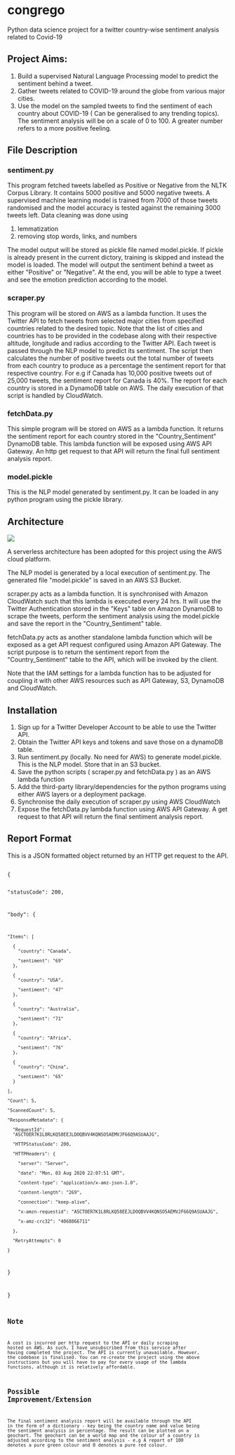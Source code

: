 # congrego
Python data science project for a twitter country-wise sentiment analysis related to Covid-19

## Project Aims:
1. Build a supervised Natural Language Processing model to predict the sentiment behind a tweet.
2. Gather tweets related to COVID-19 around the globe from various major cities.
3. Use the model on the sampled tweets to find the sentiment of each country about COVID-19 ( Can be generalised to any trending topics). The sentiment analysis will be on a scale of 0 to 100. A greater number refers to a more positive feeling.

## File Description
### sentiment.py 
This program fetched tweets labelled as Positive or Negative from the NLTK Corpus Library. 
It contains 5000 positive and 5000 negative tweets. A supervised machine learning model is trained from 
7000 of those tweets randomised and the model accuracy is tested against the remaining 3000 tweets left.
Data cleaning was done using 
1. lemmatization
2. removing stop words, links, and numbers

The model output will be stored as pickle file named model.pickle. If pickle is already present in the current dictory, training is skipped and instead the model is loaded.
The model will output the sentiment behind a tweet as either "Positive" or "Negative".
At the end, you will be able to type a tweet and see the emotion prediction according to the model.
### scraper.py 
This program will be stored on AWS as a lambda function. It uses the Twitter API to fetch tweets from selected major cities from specified countries related to the desired topic. Note that the list of cities and countries has to be provided in the codebase along with their respective altitude, longitude and radius according to the Twitter API. Each tweet is passed through the NLP model to predict its sentiment. The script then calculates the number of positive tweets out the total number of tweets from each country to produce as a percentage the sentiment report for that respective country. For e.g if Canada has 10,000 positive tweets out of 25,000 tweets, the sentiment report for Canada is 40%.
The report for each country is stored in a DynamoDB table on AWS. The daily execution of that script is handled by CloudWatch.
### fetchData.py 
This simple program will be stored on AWS as a lambda function. It returns the sentiment report for each country stored in the "Country_Sentiment" DynamoDB table. This lambda function will be exposed using AWS API Gateway. An http get request to that API will return the final full sentiment analysis report.
### model.pickle
This is the NLP model generated by sentiment.py. It can be loaded in any python program using the pickle library.

## Architecture
![](images/aws_architecture.png)

A serverless architecture has been adopted for this project using the AWS cloud platform. 

The NLP model is generated by a local execution of sentiment.py. The generated file "model.pickle" is saved in an AWS S3 Bucket.

scraper.py acts as a lambda function. It is synchronised with Amazon CloudWatch such that this lambda is executed every 24 hrs. It will use the Twitter Authentication stored in the "Keys" table on Amazon DynamoDB to scrape the tweets, perform the sentiment analysis using the model.pickle and save the report in the "Country_Sentiment" table.

fetchData.py acts as another standalone lambda function which will be exposed as a get API request configured using Amazon API Gateway. The script purpose is to return the sentiment report from the "Country_Sentiment" table to the API, which will be invoked by the client. 

Note that the IAM settings for a lambda function has to be adjusted for coupling it with other AWS resources such as API Gateway, S3, DynamoDB and CloudWatch.

## Installation
1. Sign up for a Twitter Developer Account to be able to use the Twitter API. 
2. Obtain the Twitter API keys and tokens and save those on a dynamoDB table.
3. Run sentiment.py (locally. No need for AWS) to generate model.pickle. This is the NLP model. Store that in an S3 bucket.
4. Save the python scripts ( scraper.py and fetchData.py ) as an AWS lambda function
5. Add the third-party library/dependencies for the python programs using either AWS layers or a deployment package.
6. Synchronise the daily execution of scraper.py using AWS CloudWatch
7. Expose the fetchData.py lambda function using AWS API Gateway. A get request to that API will return the final sentiment analysis report.

## Report Format

This is a JSON formatted object returned by an HTTP get request to the API.

<code>
{

  "statusCode": 200,

  "body": {

    "Items": [

      {
        "country": "Canada",

        "sentiment": "69"
      },

      {
        "country": "USA",

        "sentiment": "47"
      },

      {
        "country": "Australia",

        "sentiment": "71"
      },

      {
        "country": "Africa",

        "sentiment": "76"
      },

      {
        "country": "China",
        
        "sentiment": "65"
      }

    ],

    "Count": 5,

    "ScannedCount": 5,

    "ResponseMetadata": {

      "RequestId": 
      "ASCTOER7K1L8RLKQ58EEJLDOQBVV4KQNSO5AEMVJF66Q9ASUAAJG",

      "HTTPStatusCode": 200,

      "HTTPHeaders": {

        "server": "Server",

        "date": "Mon, 03 Aug 2020 22:07:51 GMT",

        "content-type": "application/x-amz-json-1.0",

        "content-length": "269",

        "connection": "keep-alive",

        "x-amzn-requestid": "ASCTOER7K1L8RLKQ58EEJLDOQBVV4KQNSO5AEMVJF66Q9ASUAAJG",

        "x-amz-crc32": "4068866711"

      },

      "RetryAttempts": 0

    }

  }

}
<code>

## Note
A cost is incurred per http request to the API or daily scraping hosted on AWS. As such, I have unsubscribed from this service after having completed the project. The API is currently unavailable. However, the codebase is finalised. You can re-create the project using the above instructions but you will have to pay for every usage of the lambda functions, although it is relatively affordable.

## Possible Improvement/Extension
The final sentiment analysis report will be available through the API in the form of a dictionary - key being the country name and value being the sentiment analysis in percentage. The result can be plotted on a geochart. The geochart can be a world map and the colour of a country is adjusted according to the sentiment analysis - e.g A report of 100 denotes a pure green colour and 0 denotes a pure red colour. 